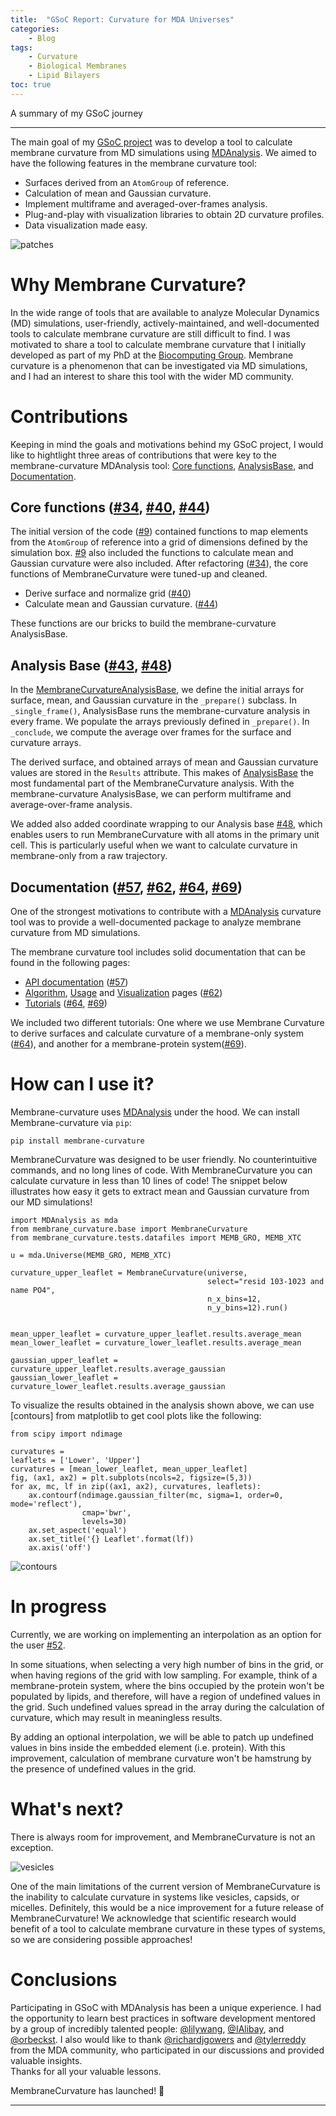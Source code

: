 ```yaml
---
title:  "GSoC Report: Curvature for MDA Universes"
categories:
    - Blog
tags:
    - Curvature
    - Biological Membranes
    - Lipid Bilayers
toc: true
---
```



A summary of my GSoC journey 

------------------------------
The main goal of my [GSoC project](https://summerofcode.withgoogle.com/projects/#5098282306502656)
was to develop a tool to calculate membrane curvature
from MD simulations using [MDAnalysis]. We
aimed to have the following features in the membrane curvature tool:

- Surfaces derived from an `AtomGroup` of reference.
- Calculation of mean and Gaussian curvature.
- Implement multiframe and averaged-over-frames analysis.
- Plug-and-play with visualization libraries to obtain 2D curvature profiles.
- Data visualization made easy.

![patches](../../assets/images/patches.png)
 

# Why Membrane Curvature?

In the wide range of tools that are available to analyze Molecular Dynamics (MD)
simulations, user-friendly, actively-maintained, and well-documented tools to
calculate membrane curvature are still difficult to find. I was motivated to
share a tool to calculate membrane curvature that I initially developed as part
of my PhD at the [Biocomputing Group](https://ucalgary.ca/biocomputing/home).
Membrane curvature is a phenomenon that can be investigated via MD simulations, and
I had an interest to share this tool with the wider MD community. 


# Contributions
Keeping in mind the goals and motivations behind my GSoC project,
I would like to hightlight three areas of contributions that were key to the
membrane-curvature MDAnalysis tool: [Core functions](#core-functions),
[AnalysisBase](#Analysis-base), and [Documentation](#documentation).

## Core functions ([#34], [#40], [#44])
The initial version of the code ([#9]) contained functions to map elements from the `AtomGroup` 
of reference into a grid of dimensions defined by the simulation box. [#9] also included the functions to
calculate mean and Gaussian curvature were also included. After refactoring ([#34]), the core functions 
of MembraneCurvature were tuned-up and cleaned.

- Derive surface and normalize grid ([#40])
- Calculate mean and Gaussian curvature. ([#44])

These functions are our bricks to build the membrane-curvature AnalysisBase.


## Analysis Base ([#43], [#48])

In the
[MembraneCurvatureAnalysisBase](https://github.com/MDAnalysis/membrane-curvature/blob/main/membrane_curvature/base.py),
we define the initial arrays for surface, mean, and Gaussian curvature in the
`_prepare()` subclass.  In `_single_frame()`, AnalysisBase runs the
membrane-curvature analysis in every frame. We populate the arrays previously
defined in `_prepare()`. In `_conclude`, we compute the average over frames for
the surface and curvature arrays.

The derived surface, and obtained arrays of mean and Gaussian curvature values
are stored in the `Results` attribute. This makes of [AnalysisBase] the most
fundamental part of the MembraneCurvature analysis. With the membrane-curvature
AnalysisBase, we can perform multiframe and average-over-frame analysis.

We added also added coordinate wrapping to our Analysis base [#48], which
enables users to run MembraneCurvature with all atoms in the primary unit cell.
This is particularly useful when we want to calculate curvature in membrane-only
from a raw trajectory.

## Documentation ([#57], [#62], [#64], [#69])
One of the strongest motivations to contribute with a [MDAnalysis] 
curvature tool was to provide a well-documented package 
to analyze membrane curvature from MD simulations.

The membrane curvature tool includes solid documentation that can be found in the
following pages:

- [API documentation](https://membrane-curvature.readthedocs.io/en/latest/api.html) ([#57])
- [Algorithm], [Usage] and [Visualization] pages ([#62])
- [Tutorials] ([#64], [#69])

We included two different tutorials: One where we use Membrane Curvature to
derive surfaces and calculate curvature of a membrane-only system ([#64]), and
another for a membrane-protein system([#69]).


# How can I use it?
Membrane-curvature uses [MDAnalysis] under the hood. We can install Membrane-curvature via `pip`:

```
pip install membrane-curvature
```

MembraneCurvature was designed to be user friendly. No counterintuitive commands,
and no long lines of code. With MembraneCurvature you can calculate curvature in less
than 10 lines of code! The snippet below illustrates how easy it gets to extract mean
and Gaussian curvature from our MD simulations!


```
import MDAnalysis as mda
from membrane_curvature.base import MembraneCurvature
from membrane_curvature.tests.datafiles import MEMB_GRO, MEMB_XTC

u = mda.Universe(MEMB_GRO, MEMB_XTC)

curvature_upper_leaflet = MembraneCurvature(universe,
                                            select="resid 103-1023 and name PO4",
                                            n_x_bins=12,
                                            n_y_bins=12).run()


mean_upper_leaflet = curvature_upper_leaflet.results.average_mean
mean_lower_leaflet = curvature_lower_leaflet.results.average_mean

gaussian_upper_leaflet = curvature_upper_leaflet.results.average_gaussian
gaussian_lower_leaflet = curvature_lower_leaflet.results.average_gaussian
```

To visualize the results obtained in the analysis shown above, we can use
[contours] from matplotlib to get cool plots like the following:

```
from scipy import ndimage

curvatures = 
leaflets = ['Lower', 'Upper']
curvatures = [mean_lower_leaflet, mean_upper_leaflet]
fig, (ax1, ax2) = plt.subplots(ncols=2, figsize=(5,3))
for ax, mc, lf in zip((ax1, ax2), curvatures, leaflets):
    ax.contourf(ndimage.gaussian_filter(mc, sigma=1, order=0, mode='reflect'),
                cmap='bwr',
                levels=30)
    ax.set_aspect('equal')
    ax.set_title('{} Leaflet'.format(lf))
    ax.axis('off')
```


![contours](../../assets/images/my_contours.png)


# In progress
Currently, we are working on implementing an interpolation as an option for the
user [#52].

In some situations, when selecting a very high number of bins in the grid, or
when having regions of the grid with low sampling. For example, think of a
membrane-protein system, where the bins occupied by the protein won't be
populated by lipids, and therefore, will have a region of undefined values in
the grid. Such undefined values spread in the array during the calculation of
curvature, which may result in meaningless results.

By adding an optional interpolation, we will be able to patch up undefined values 
in bins inside the embedded element (i.e. protein). With this improvement, calculation
of membrane curvature won't be hamstrung by the presence of undefined values in the grid.


# What's next?
There is always room for improvement, and MembraneCurvature is not an exception.

![vesicles](../../assets/images/vesicles.png)

One of the main limitations of the current version of MembraneCurvature is the
inability to calculate curvature in systems like vesicles, capsids, or micelles.
Definitely, this would be a nice improvement for a future release of
MembraneCurvature! We acknowledge that scientific research would benefit of a
tool to calculate membrane curvature in these types of systems, so we are
considering possible approaches!

# Conclusions
Participating in GSoC with MDAnalysis has been a unique experience. I had the
opportunity to learn best practices in software development mentored by a group
of incredibly talented people:
[@lilywang](https://github.com/lilyminium),
[@IAlibay](https://github.com/IAlibay), and
[@orbeckst](https://github.com/orbeckst). I also would like to thank
[@richardjgowers](https://github.com/richardjgowers) and 
[@tylerreddy](https://github.com/tylerjereddy) from the MDA community, who participated in our
discussions and provided valuable insights. 
<br> Thanks for all your valuable lessons. 

MembraneCurvature has launched! 🚀

---
[#9]: https://github.com/MDAnalysis/membrane-curvature/pull/9
[#34]: https://github.com/MDAnalysis/membrane-curvature/pull/34
[#40]: https://github.com/MDAnalysis/membrane-curvature/pull/40
[#48]: https://github.com/MDAnalysis/membrane-curvature/pull/48
[#43]: https://github.com/MDAnalysis/membrane-curvature/pull/43
[#44]: https://github.com/MDAnalysis/membrane-curvature/pull/40
[#52]: https://github.com/MDAnalysis/membrane-curvature/pull/52
[#57]: https://github.com/MDAnalysis/membrane-curvature/pull/57
[#62]: https://github.com/MDAnalysis/membrane-curvature/pull/62
[#64]: https://github.com/MDAnalysis/membrane-curvature/pull/64
[#66]: https://github.com/MDAnalysis/membrane-curvature/pull/66
[#69]: https://github.com/MDAnalysis/membrane-curvature/pull/69

[MDAnalysis]: https://github.com/MDAnalysis
[Algorithm]: https://membrane-curvature.readthedocs.io/en/latest/source/pages/Algorithm.html
[Usage]: https://membrane-curvature.readthedocs.io/en/latest/source/pages/Usage.html
[Visualization]: https://membrane-curvature.readthedocs.io/en/latest/source/pages/Visualization.html
[Tutorials]: https://membrane-curvature.readthedocs.io/en/latest/source/pages/Tutorials.html
[AnalysisBase]: https://docs.mdanalysis.org/2.0.0-dev0/documentation_pages/analysis/base.html?highlight=base#analysis-building-blocks-mdanalysis-analysis-base